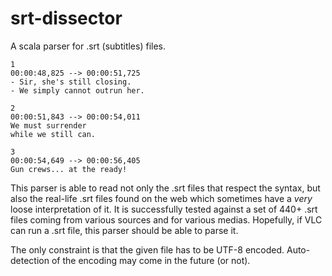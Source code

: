 srt-dissector
=============

A scala parser for .srt (subtitles) files.


    1
    00:00:48,825 --> 00:00:51,725
    - Sir, she's still closing.
    - We simply cannot outrun her.

    2
    00:00:51,843 --> 00:00:54,011
    We must surrender
    while we still can.

    3
    00:00:54,649 --> 00:00:56,405
    Gun crews... at the ready!


This parser is able to read not only the .srt files that respect the syntax, but also the real-life .srt files found on the web which sometimes have a _very_ loose interpretation of it.
It is successfully tested against a set of 440+ .srt files coming from various sources and for various medias. Hopefully, if VLC can run a .srt file, this parser should be able to parse it.

The only constraint is that the given file has to be UTF-8 encoded. Auto-detection of the encoding may come in the future (or not).
